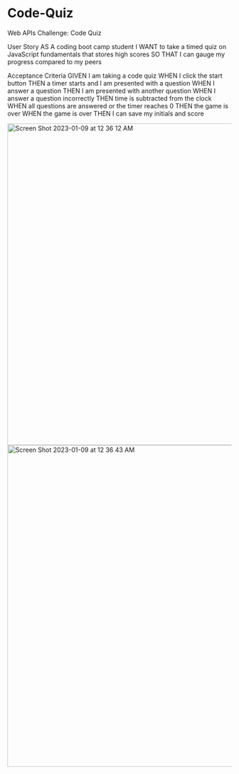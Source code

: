 # Code-Quiz


Web APIs Challenge: Code Quiz

User Story
AS A coding boot camp student
I WANT to take a timed quiz on JavaScript fundamentals that stores high scores
SO THAT I can gauge my progress compared to my peers




Acceptance Criteria
GIVEN I am taking a code quiz
WHEN I click the start button
THEN a timer starts and I am presented with a question
WHEN I answer a question
THEN I am presented with another question
WHEN I answer a question incorrectly
THEN time is subtracted from the clock
WHEN all questions are answered or the timer reaches 0
THEN the game is over
WHEN the game is over
THEN I can save my initials and score


<img width="722" alt="Screen Shot 2023-01-09 at 12 36 12 AM" src="https://user-images.githubusercontent.com/120406113/211252325-2d096ce9-49dc-4a5d-9715-d51998d216aa.png">


<img width="722" alt="Screen Shot 2023-01-09 at 12 36 43 AM" src="https://user-images.githubusercontent.com/120406113/211252399-a3f362ee-5bcc-4b0d-b96f-8022f369c4bf.png">


